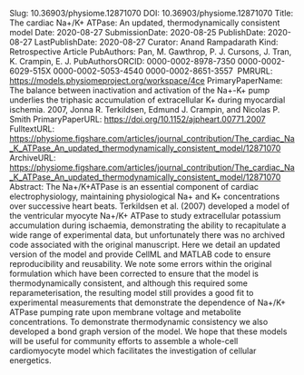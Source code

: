 Slug: 10.36903/physiome.12871070
DOI: 10.36903/physiome.12871070
Title: The cardiac Na+/K+ ATPase: An updated, thermodynamically consistent model
Date: 2020-08-27
SubmissionDate: 2020-08-25
PublishDate: 2020-08-27
LastPublishDate: 2020-08-27
Curator: Anand Rampadarath
Kind: Retrospective Article
PubAuthors: Pan, M.
    Gawthrop, P. J.
    Cursons, J.
    Tran, K.
    Crampin, E. J.
PubAuthorsORCID: 0000-0002-8978-7350
    0000-0002-6029-515X
    0000-0002-5053-4540
    0000-0002-8651-3557
    ​
PMRURL: https://models.physiomeproject.org/workspace/4ce
PrimaryPaperName: The balance between inactivation and activation of the Na+-K+ pump underlies the triphasic accumulation of extracellular K+ during myocardial ischemia. 2007, Jonna R. Terkildsen, Edmund J. Crampin, and Nicolas P. Smith
PrimaryPaperURL: https://doi.org/10.1152/ajpheart.00771.2007
FulltextURL: https://physiome.figshare.com/articles/journal_contribution/The_cardiac_Na_K_ATPase_An_updated_thermodynamically_consistent_model/12871070
ArchiveURL: https://physiome.figshare.com/articles/journal_contribution/The_cardiac_Na_K_ATPase_An_updated_thermodynamically_consistent_model/12871070
Abstract: The Na+/K+ATPase is an essential component of cardiac electrophysiology, maintaining physiological Na+ and K+ concentrations over successive heart beats. Terkildsen et al. (2007) developed a model of the ventricular myocyte Na+/K+ ATPase to study extracellular potassium accumulation during ischaemia, demonstrating the ability to recapitulate a wide range of experimental data, but unfortunately there was no archived code associated with the original manuscript. Here we detail an updated version of the model and provide CellML and MATLAB code to ensure reproducibility and reusability. We note some errors within the original formulation which have been corrected to ensure that the model is thermodynamically consistent, and although this required some reparameterisation, the resulting model still provides a good fit to experimental measurements that demonstrate the dependence of Na+/K+ ATPase pumping rate upon membrane voltage and metabolite concentrations. To demonstrate thermodynamic consistency we also developed a bond graph version of the model. We hope that these models will be useful for community efforts to assemble a whole-cell cardiomyocyte model which facilitates the investigation of cellular energetics.
